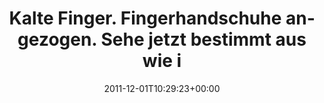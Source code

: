 ---
retweeted: false
source: <a href="http://termtter.org/" rel="nofollow">Termtter</a>
entities:
  hashtags: []
  symbols: []
  user_mentions: []
  urls: []
display_text_range:
- '0'
- '134'
favorite_count: '0'
id_str: '142188535888355328'
truncated: false
retweet_count: '0'
id: '142188535888355328'
created_at: Thu Dec 01 10:29:23 +0000 2011
favorited: false
full_text: Kalte Finger. Fingerhandschuhe angezogen. Sehe jetzt bestimmt aus wie in
  Hacker-Filmen. Gleich mal ein grünes VIM-Farbschema benutzen…
lang: de
tags:
- pesos/twitter
date: '2011-12-01T10:29:23+00:00'
src: https://twitter.com/bascht/status/142188535888355328
original_url: https://twitter.com/bascht/status/142188535888355328
type: twitter_tweet
text: Kalte Finger. Fingerhandschuhe angezogen. Sehe jetzt bestimmt aus wie in Hacker-Filmen.
  Gleich mal ein grünes VIM-Farbschema benutzen…
title: Kalte Finger. Fingerhandschuhe angezogen. Sehe jetzt bestimmt aus wie i

---